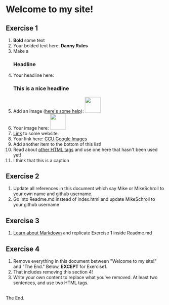 <!DOCTYPE html>
<html>
  <head>
    <title>
    Danny's Public Website
    </title>
  </head>
  
  <body>
  <h1>Welcome to my site!</h1>
  

<h2 id="Exercise1">Exercise 1</h2>
<ol>
  <li><b>Bold</b> some text</li>
  <li>Your bolded text here: <b>Danny Rules</b>
  <li>Make a <h3>Headline</h3></li>
  <li>Your headline here: <h3>This is a nice headline</h3>
  <li>Add an image (<a href="http://forum.koramgame.com/thread-60307-1-1.html">here's some help</a>): <img src="http://upload.wikimedia.org/wikipedia/commons/thumb/8/85/Smiley.svg/800px-Smiley.svg.png" height="50" width="50"</li>
  <li>Your image here: <img src="http://wmbf.images.worldnow.com/images/15478226_BG1.gif" height="50" width="50"</1i>
  <li><a href="http://www.coceleratoru.com">Link</a> to some website.</li>
  <li>Your link here: <a href="https://www.google.com/search?q=coastal+carolina+university&safe=off&source=lnms&tbm=isch&sa=X&ei=kicGU4zQAYSrkQeGvIDgCA&ved=0CAcQ_AUoAQ&biw=1920&bih=955">CCU Google Images</a>
  <li>Add another item to the bottom of this list!</li>
  <li>Read about <a href="http://www.quackit.com/html/tags/">other HTML tags</a> and use one here that hasn't been used yet!</li>
  <li><caption>I think that this is a caption</1i>
  
</ol>

<h2 id="Exercise2">Exercise 2</h2>
<ol>
  <li>Update all references in this document which say Mike or MikeSchroll to your own name and github username.</li>
  <li>Go into Readme.md instead of index.html and update MikeSchroll to your github username</li>
</ol>

<h2 id="Exercise3">Exercise 3</h2>
<ol>
  <li><a href="https://help.github.com/articles/markdown-basics">Learn about Markdown</a> and replicate Exercise 1 inside Readme.md</li>
</ol>

<h2 id="Exercise4">Exercise 4</h2>
<ol>
  <li>Remove everything in this document between "Welcome to my site!" and "The End." Below, <b>EXCEPT</b> for Exercise1.</li>
<li>That includes removing this section 4!</li>
<li>Write your own content to replace what you've removed. At least two sentences, and use two HTML tags.</li>
</ol>


<br>The End.
  </body>
</html>
